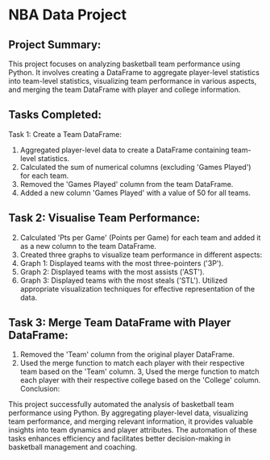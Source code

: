# NBA Data Project

## Project Summary:
This project focuses on analyzing basketball team performance using Python. 
It involves creating a DataFrame to aggregate player-level statistics into team-level statistics, visualizing team performance in various aspects, and merging the team DataFrame with player and college information.

## Tasks Completed:

Task 1: Create a Team DataFrame:

1. Aggregated player-level data to create a DataFrame containing team-level statistics.
2. Calculated the sum of numerical columns (excluding 'Games Played') for each team.
3. Removed the 'Games Played' column from the team DataFrame.
4. Added a new column 'Games Played' with a value of 50 for all teams.

## Task 2: Visualise Team Performance:

2. Calculated 'Pts per Game' (Points per Game) for each team and added it as a new column to the team DataFrame.
2. Created three graphs to visualize team performance in different aspects:
3. Graph 1: Displayed teams with the most three-pointers ('3P').
4. Graph 2: Displayed teams with the most assists ('AST').
5. Graph 3: Displayed teams with the most steals ('STL').
Utilized appropriate visualization techniques for effective representation of the data.

## Task 3: Merge Team DataFrame with Player DataFrame:

1. Removed the 'Team' column from the original player DataFrame.
2. Used the merge function to match each player with their respective team based on the 'Team' column.
3, Used the merge function to match each player with their respective college based on the 'College' column.
Conclusion:

This project successfully automated the analysis of basketball team performance using Python.
By aggregating player-level data, visualizing team performance, and merging relevant information, it provides valuable insights into team dynamics and player attributes. 
The automation of these tasks enhances efficiency and facilitates better decision-making in basketball management and coaching.
